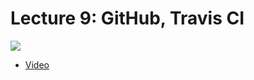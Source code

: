 # Lecture 9: GitHub, Travis CI

[![](https://cdn.cs50.net/web/2018/spring/lectures/9/lecture9-360p.png)](https://video.cs50.net/web/2018/spring/lectures/9)

- [Video](https://video.cs50.net/web/2018/spring/lectures/9)